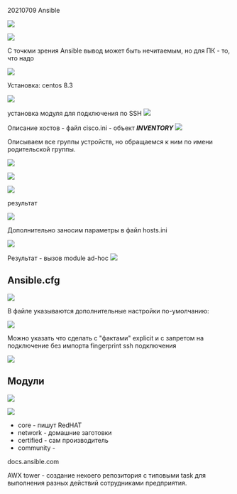 20210709 Ansible

![](GIT/Myotus-networks/LECTURES/MODULE04/Lecture38/pictures/01.jpg)

![](GIT/Myotus-networks/LECTURES/MODULE04/Lecture38/pictures/02.jpg)

С точкми зрения Ansible вывод может быть нечитаемым, но для ПК - то, что надо

![](GIT/Myotus-networks/LECTURES/MODULE04/Lecture38/pictures/03.jpg)

Установка: centos 8.3

![](GIT/Myotus-networks/LECTURES/MODULE04/Lecture38/pictures/04.jpg)

установка модуля для подключения по SSH
![](pictures/05.jpg)

Описание хостов - файл cisco.ini - объект ___INVENTORY___
![](pictures/06.jpg)

Описываем все группы устройств, но обращаемся к ним по имени родительской группы.

![](pictures/07.jpg)

![](pictures/08.jpg)

![](pictures/09.jpg)

результат

![](pictures/10.jpg)

Дополнительно заносим параметры в файл hosts.ini

![](pictures/11.jpg)

Результат - вызов module ad-hoc
![](pictures/12.jpg)

## Ansible.cfg ##

![](pictures/13.jpg)

В файле указываются дополнительные настройки по-умолчанию:

![](pictures/14.jpg)

Можно указать что сделать с "фактами" explicit и с запретом на подключение без импорта fingerprint ssh подключения

![](pictures/15.jpg)

## Модули ##

![](pictures/16.jpg)

![](pictures/17.jpg)

- core - пишут RedHAT
- network - домашние заготовки
- certified - сам производитель
- community - 

docs.ansible.com

AWX tower - создание некоего репозитория с типовыми task для выполнения разных действий сотрудниками предприятия.

